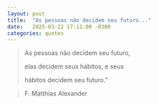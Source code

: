 ```yaml
---
layout: post
title:  "As pessoas não decidem seu futuro..."
date:   2025-03-22 17:11:00 -0300
categories: quotes
---
```


>As pessoas não decidem seu futuro,
>
>elas decidem seus hábitos, e seus
>
>hábitos decidem seu futuro."

>F. Matthias Alexander
